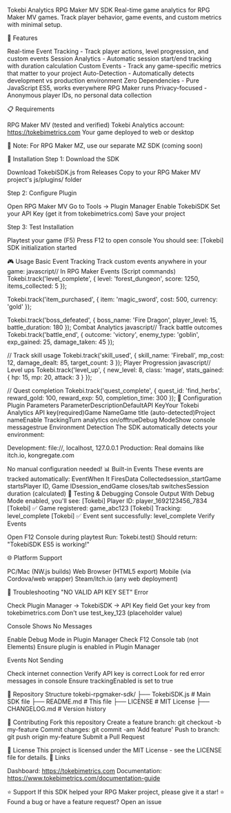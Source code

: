 Tokebi Analytics RPG Maker MV SDK
Real-time game analytics for RPG Maker MV games. Track player behavior, game events, and custom metrics with minimal setup.

🚀 Features

Real-time Event Tracking - Track player actions, level progression, and custom events
Session Analytics - Automatic session start/end tracking with duration calculation
Custom Events - Track any game-specific metrics that matter to your project
Auto-Detection - Automatically detects development vs production environment
Zero Dependencies - Pure JavaScript ES5, works everywhere RPG Maker runs
Privacy-focused - Anonymous player IDs, no personal data collection

📋 Requirements

RPG Maker MV (tested and verified)
Tokebi Analytics account: https://tokebimetrics.com
Your game deployed to web or desktop


📝 Note: For RPG Maker MZ, use our separate MZ SDK (coming soon)

🔧 Installation
Step 1: Download the SDK

Download TokebiSDK.js from Releases
Copy to your RPG Maker MV project's js/plugins/ folder

Step 2: Configure Plugin

Open RPG Maker MV
Go to Tools → Plugin Manager
Enable TokebiSDK
Set your API Key (get it from tokebimetrics.com)
Save your project

Step 3: Test Installation

Playtest your game (F5)
Press F12 to open console
You should see: [Tokebi] SDK initialization started

🎮 Usage
Basic Event Tracking
Track custom events anywhere in your game:
javascript// In RPG Maker Events (Script commands)
Tokebi.track('level_complete', {
    level: 'forest_dungeon',
    score: 1250,
    items_collected: 5
});

Tokebi.track('item_purchased', {
    item: 'magic_sword',
    cost: 500,
    currency: 'gold'
});

Tokebi.track('boss_defeated', {
    boss_name: 'Fire Dragon',
    player_level: 15,
    battle_duration: 180
});
Combat Analytics
javascript// Track battle outcomes
Tokebi.track('battle_end', {
    outcome: 'victory',
    enemy_type: 'goblin',
    exp_gained: 25,
    damage_taken: 45
});

// Track skill usage
Tokebi.track('skill_used', {
    skill_name: 'Fireball',
    mp_cost: 12,
    damage_dealt: 85,
    target_count: 3
});
Player Progression
javascript// Level ups
Tokebi.track('level_up', {
    new_level: 8,
    class: 'mage',
    stats_gained: {
        hp: 15,
        mp: 20,
        attack: 3
    }
});

// Quest completion
Tokebi.track('quest_complete', {
    quest_id: 'find_herbs',
    reward_gold: 100,
    reward_exp: 50,
    completion_time: 300
});
🔧 Configuration
Plugin Parameters
ParameterDescriptionDefaultAPI KeyYour Tokebi Analytics API key(required)Game NameGame title (auto-detected)Project nameEnable TrackingTurn analytics on/offtrueDebug ModeShow console messagestrue
Environment Detection
The SDK automatically detects your environment:

Development: file://, localhost, 127.0.0.1
Production: Real domains like itch.io, kongregate.com

No manual configuration needed!
📊 Built-in Events
These events are tracked automatically:
EventWhen It FiresData Collectedsession_startGame startsPlayer ID, Game IDsession_endGame closes/tab switchesSession duration (calculated)
🧪 Testing & Debugging
Console Output
With Debug Mode enabled, you'll see:
[Tokebi] Player ID: player_1692123456_7834
[Tokebi] ✅ Game registered: game_abc123
[Tokebi] Tracking: level_complete
[Tokebi] ✅ Event sent successfully: level_complete
Verify Events

Open F12 Console during playtest
Run: Tokebi.test()
Should return: "TokebiSDK ES5 is working!"

🌐 Platform Support

PC/Mac (NW.js builds)
Web Browser (HTML5 export)
Mobile (via Cordova/web wrapper)
Steam/itch.io (any web deployment)

🚨 Troubleshooting
"NO VALID API KEY SET" Error

Check Plugin Manager → TokebiSDK → API Key field
Get your key from tokebimetrics.com
Don't use test_key_123 (placeholder value)

Console Shows No Messages

Enable Debug Mode in Plugin Manager
Check F12 Console tab (not Elements)
Ensure plugin is enabled in Plugin Manager

Events Not Sending

Check internet connection
Verify API key is correct
Look for red error messages in console
Ensure trackingEnabled is set to true

📁 Repository Structure
tokebi-rpgmaker-sdk/
├── TokebiSDK.js           # Main SDK file
├── README.md              # This file
├── LICENSE                # MIT License
├── CHANGELOG.md           # Version history

🤝 Contributing
Fork this repository
Create a feature branch: git checkout -b my-feature
Commit changes: git commit -am 'Add feature'
Push to branch: git push origin my-feature
Submit a Pull Request

📄 License
This project is licensed under the MIT License - see the LICENSE file for details.
🔗 Links

Dashboard: https://tokebimetrics.com
Documentation: https://www.tokebimetrics.com/documentation-guide

⭐ Support
If this SDK helped your RPG Maker project, please give it a star! ⭐
Found a bug or have a feature request? Open an issue
